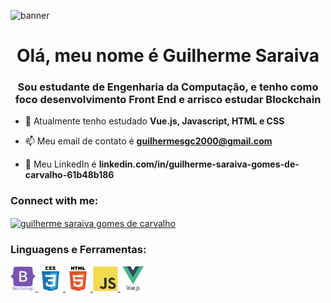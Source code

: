 ![banner](https://user-images.githubusercontent.com/49844284/148474670-fa2c9f21-b263-4e08-a09b-c9a3beb5a7bc.png)

<h1 align="center">Olá, meu nome é Guilherme Saraiva</h1>
<h3 align="center">Sou estudante de Engenharia da Computação, e tenho como foco desenvolvimento Front End e arrisco estudar Blockchain</h3>

- 🌱 Atualmente tenho estudado **Vue.js, Javascript, HTML e CSS**

- 📫 Meu email de contato é **guilhermesgc2000@gmail.com**

- 👔 Meu LinkedIn é **linkedin.com/in/guilherme-saraiva-gomes-de-carvalho-61b48b186**

<h3 align="left">Connect with me:</h3>
<p align="left">
<a href="https://linkedin.com/in/guilherme saraiva gomes de carvalho" target="blank"><img align="center" src="https://raw.githubusercontent.com/rahuldkjain/github-profile-readme-generator/master/src/images/icons/Social/linked-in-alt.svg" alt="guilherme saraiva gomes de carvalho" height="30" width="40" /></a>
</p>

<h3 align="left">Linguagens e Ferramentas:</h3>
<p align="left"> <a href="https://getbootstrap.com" target="_blank" rel="noreferrer"> <img src="https://raw.githubusercontent.com/devicons/devicon/master/icons/bootstrap/bootstrap-plain-wordmark.svg" alt="bootstrap" width="40" height="40"/> </a> <a href="https://www.w3schools.com/css/" target="_blank" rel="noreferrer"> <img src="https://raw.githubusercontent.com/devicons/devicon/master/icons/css3/css3-original-wordmark.svg" alt="css3" width="40" height="40"/> </a> <a href="https://www.w3.org/html/" target="_blank" rel="noreferrer"> <img src="https://raw.githubusercontent.com/devicons/devicon/master/icons/html5/html5-original-wordmark.svg" alt="html5" width="40" height="40"/> </a> <a href="https://developer.mozilla.org/en-US/docs/Web/JavaScript" target="_blank" rel="noreferrer"> <img src="https://raw.githubusercontent.com/devicons/devicon/master/icons/javascript/javascript-original.svg" alt="javascript" width="40" height="40"/> </a> <a href="https://vuejs.org/" target="_blank" rel="noreferrer"> <img src="https://raw.githubusercontent.com/devicons/devicon/master/icons/vuejs/vuejs-original-wordmark.svg" alt="vuejs" width="40" height="40"/> </a> </p>
